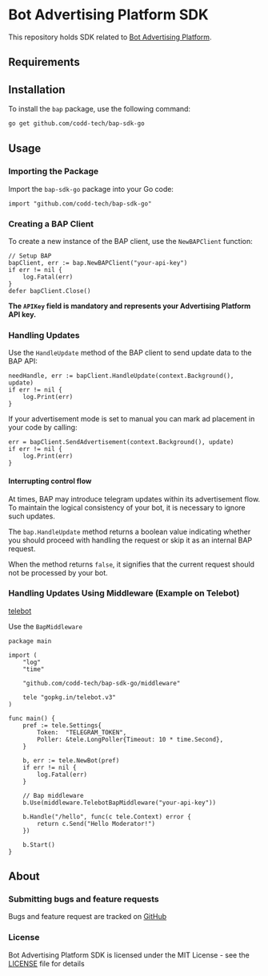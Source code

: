 # Bot Advertising Platform SDK

This repository holds SDK related to [Bot Advertising Platform](https://publisher.socialjet.pro/).

## Requirements

## Installation

To install the `bap` package, use the following command:

```bash
go get github.com/codd-tech/bap-sdk-go
```

## Usage

### Importing the Package

Import the `bap-sdk-go` package into your Go code:

```golang
import "github.com/codd-tech/bap-sdk-go"
```

### Creating a BAP Client

To create a new instance of the BAP client, use the `NewBAPClient` function:

```golang
// Setup BAP
bapClient, err := bap.NewBAPClient("your-api-key")
if err != nil {
    log.Fatal(err)
}
defer bapClient.Close()
```

**The `APIKey` field is mandatory and represents your Advertising Platform API key.** <br>

### Handling Updates

Use the `HandleUpdate` method of the BAP client to send update data to the BAP API:

```golang
needHandle, err := bapClient.HandleUpdate(context.Background(), update)
if err != nil {
	log.Print(err)
}
```

If your advertisement mode is set to manual you can mark ad placement in your code by calling:

```golang
err = bapClient.SendAdvertisement(context.Background(), update)
if err != nil {
	log.Print(err)
}
```

#### Interrupting control flow

At times, BAP may introduce telegram updates within its advertisement flow. To maintain the logical consistency of your bot, it is necessary to ignore such updates.

The `bap.HandleUpdate` method returns a boolean value indicating whether you should proceed with handling the request or skip it as an internal BAP request.

When the method returns `false`, it signifies that the current request should not be processed by your bot.

### Handling Updates Using Middleware (Example on Telebot)

[telebot](https://github.com/tucnak/telebot/tree/v3)

Use the `BapMiddleware`

```golang
package main

import (
	"log"
	"time"

	"github.com/codd-tech/bap-sdk-go/middleware"

	tele "gopkg.in/telebot.v3"
)

func main() {
	pref := tele.Settings{
		Token:  "TELEGRAM_TOKEN",
		Poller: &tele.LongPoller{Timeout: 10 * time.Second},
	}

	b, err := tele.NewBot(pref)
	if err != nil {
		log.Fatal(err)
	}

	// Bap middleware
	b.Use(middleware.TelebotBapMiddleware("your-api-key"))

	b.Handle("/hello", func(c tele.Context) error {
		return c.Send("Hello Moderator!")
	})

	b.Start()
}
```

## About

### Submitting bugs and feature requests

Bugs and feature request are tracked on [GitHub](https://github.com/codd-tech/bap-sdk-go)

### License

Bot Advertising Platform SDK is licensed under the MIT License - see the [LICENSE](LICENSE) file for details
